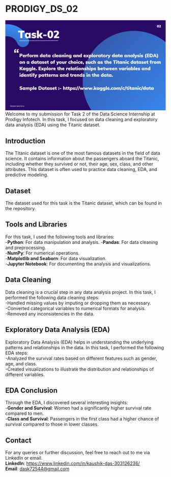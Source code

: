 # PRODIGY_DS_02

![Prodigy task2](https://github.com/Kaushikdas2002/PRODIGY_DS_02/blob/main/ds_task_02.png)
Welcome to my submission for Task 2 of the Data Science Internship at Prodigy Infotech. In this task, I focused on data cleaning and exploratory data analysis (EDA) using the Titanic dataset.  

## Introduction
The Titanic dataset is one of the most famous datasets in the field of data science. It contains information about the passengers aboard the Titanic, including whether they survived or not, their age, sex, class, and other attributes. This dataset is often used to practice data cleaning, EDA, and predictive modeling.  

## Dataset
The dataset used for this task is the Titanic dataset, which can be found in the repository.  

## Tools and Libraries
For this task, I used the following tools and libraries:  
-**Python**: For data manipulation and analysis.
-**Pandas**: For data cleaning and preprocessing.  
-**NumPy**: For numerical operations.  
-**Matplotlib and Seaborn**: For data visualization.  
-**Jupyter Notebook**: For documenting the analysis and visualizations.  

## Data Cleaning
Data cleaning is a crucial step in any data analysis project. In this task, I performed the following data cleaning steps:  
-Handled missing values by imputing or dropping them as necessary.  
-Converted categorical variables to numerical formats for analysis.  
-Removed any inconsistencies in the data.  

## Exploratory Data Analysis (EDA)
Exploratory Data Analysis (EDA) helps in understanding the underlying patterns and relationships in the data. In this task, I performed the following EDA steps:   
-Analyzed the survival rates based on different features such as gender, age, and class.  
-Created visualizations to illustrate the distribution and relationships of different variables.  

## EDA Conclusion
Through the EDA, I discovered several interesting insights:  
-**Gender and Survival**: Women had a significantly higher survival rate compared to men.  
-**Class and Survival**: Passengers in the first class had a higher chance of survival compared to those in lower classes.  

## Contact
For any queries or further discussion, feel free to reach out to me via LinkedIn or email.  
**LinkedIn**: https://www.linkedin.com/in/kaushik-das-303126236/  
**Email**: dask72544@gmail.com    
